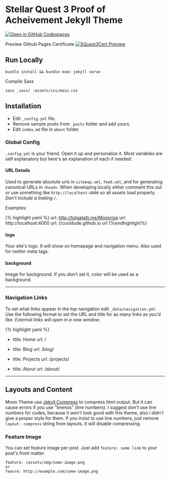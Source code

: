 # Stellar Quest 3 Proof of Acheivement Jekyll Theme

[![Open in GitHub Codespaces](https://img.shields.io/badge/Open%20in-GitHub%20Codespaces-blue?logo=github&style=flat-square)](https://github.com/codespaces/new?repo=anataliocs/Stellar-Quest-3-Jekyll)

Preview Github Pages Certificate
[![SQuest3Cert Preview](https://img.shields.io/badge/🚀%20Stellar%20Quest%203-blueviolet)](https://anataliocs.github.io/Stellar-Quest-3-Jekyll/)

## Run Locally

```
bundle install && bundle exec jekyll serve
```

Compile Sass
```
sass _sass/ :assets/css/main.css
```

## Installation
* Edit `_config.yml` file.
* Remove sample posts from `_posts` folder and add yours.
* Edit `index.md` file in `about` folder. 

### Global Config
`_config.yml` is your friend. Open it up and personalize it. Most variables are self explanatory but here's an explanation of each if needed:


#### URL Details

Used to generate absolute urls in `sitemap.xml`, `feed.xml`, and for generating canonical URLs in `<head>`. When developing locally either comment this out or use something like `http://localhost:4000` so all assets load properly. *Don't include a trailing `/`*.

Examples:

{% highlight yaml %} url: http://tolgatatli.me/Moonrise url: http://localhost:4000 url: //cooldude.github.io url {%endhighlight%}

#### logo
Your site's logo. It will show on homepage and navigation menu. Also used for twitter meta tags.

#### background
Image for background. If you don't set it, color will be used as a background.

---

### Navigation Links

To set what links appear in the top navigation edit `_data/navigation.yml`. Use the following format to set the URL and title for as many links as you'd like. *External links will open in a new window.*

{% highlight yaml %}
- title: Home
  url: /

- title: Blog
  url: /blog/

- title: Projects
  url: /projects/

- title: About
  url: /about/

---

## Layouts and Content

Moon Theme use [Jekyll Compress](https://github.com/penibelst/jekyll-compress-html) to compress html output. But it can cause errors if you use "linenos" (line numbers). I suggest don't use line numbers for codes, because it won't look good with this theme, also i didn't give a proper style for them. If you insist to use line numbers, just remove `layout: compress` string from layouts. It will disable compressing.

### Feature Image

You can set feature image per post. Just add `feature: some link` to your post's front matter.

```
feature: /assets/img/some-image.png
or
feaure: http://example.com/some-image.png
```    

